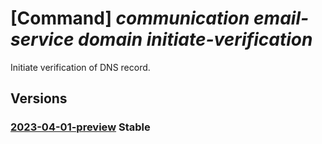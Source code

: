 # [Command] _communication email-service domain initiate-verification_

Initiate verification of DNS record.

## Versions

### [2023-04-01-preview](/Resources/mgmt-plane/L3N1YnNjcmlwdGlvbnMve30vcmVzb3VyY2Vncm91cHMve30vcHJvdmlkZXJzL21pY3Jvc29mdC5jb21tdW5pY2F0aW9uL2VtYWlsc2VydmljZXMve30vZG9tYWlucy97fS9pbml0aWF0ZXZlcmlmaWNhdGlvbg==/2023-04-01-preview.xml) **Stable**

<!-- mgmt-plane /subscriptions/{}/resourcegroups/{}/providers/microsoft.communication/emailservices/{}/domains/{}/initiateverification 2023-04-01-preview -->

